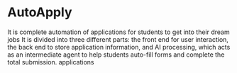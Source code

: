 # AutoApply
It is complete automation of applications for students to get into their dream jobs
It is divided into three different parts: the front end for user interaction, the back end to store application information, and AI processing, which acts as an intermediate agent to help students auto-fill forms and complete the total submission. applications
